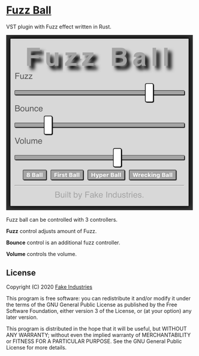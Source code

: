 # [Fuzz Ball](https://www.fake.nz/fuzzball.html)
VST plugin with Fuzz effect written in Rust.

![Fuzz Ball VST screenshot](/media/screenshot.png)

Fuzz ball can be controlled with 3 controllers.

**Fuzz** control adjusts amount of Fuzz.

**Bounce** control is an additional fuzz controller.

**Volume** controls the volume.

## License

Copyright (C) 2020 [Fake Industries](https://www.fake.nz/)

This program is free software: you can redistribute it and/or modify
it under the terms of the GNU General Public License as published by
the Free Software Foundation, either version 3 of the License, or
(at your option) any later version.

This program is distributed in the hope that it will be useful,
but WITHOUT ANY WARRANTY; without even the implied warranty of
MERCHANTABILITY or FITNESS FOR A PARTICULAR PURPOSE.  See the
GNU General Public License for more details.
